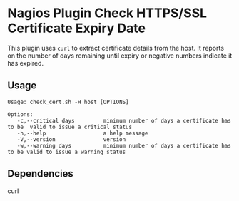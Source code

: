 # Nagios Plugin Check HTTPS/SSL Certificate Expiry Date

This plugin uses `curl` to extract certificate details from the host. It reports on the number of days remaining until expiry or negative numbers indicate it has expired.

## Usage

```text
Usage: check_cert.sh -H host [OPTIONS]

Options:
   -c,--critical days         minimum number of days a certificate has to be  valid to issue a critical status
   -h,--help                  a help message
   -V,--version               version
   -w,--warning days          minimum number of days a certificate has to be valid to issue a warning status
```

## Dependencies

curl
